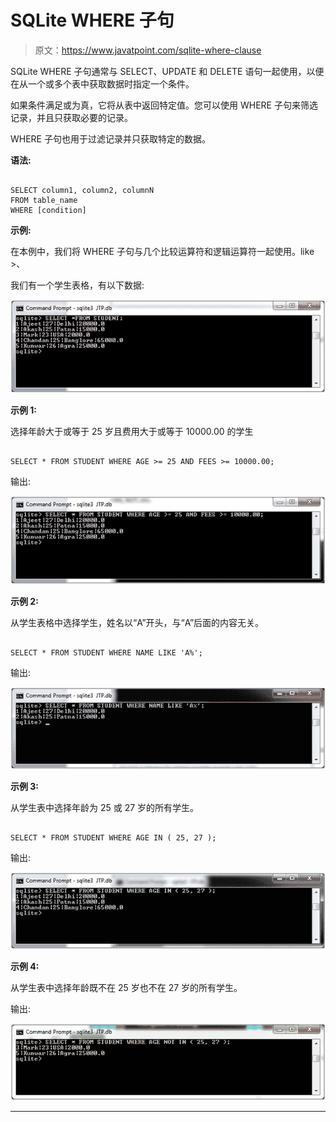 # SQLite WHERE 子句

> 原文：<https://www.javatpoint.com/sqlite-where-clause>

SQLite WHERE 子句通常与 SELECT、UPDATE 和 DELETE 语句一起使用，以便在从一个或多个表中获取数据时指定一个条件。

如果条件满足或为真，它将从表中返回特定值。您可以使用 WHERE 子句来筛选记录，并且只获取必要的记录。

WHERE 子句也用于过滤记录并只获取特定的数据。

**语法:**

```

SELECT column1, column2, columnN 
FROM table_name
WHERE [condition]

```

**示例:**

在本例中，我们将 WHERE 子句与几个比较运算符和逻辑运算符一起使用。like >、

我们有一个学生表格，有以下数据:

![Sqlite Where clause 1](img/0cadc093057b6efd55be32f87abacc62.png)

**示例 1:**

选择年龄大于或等于 25 岁且费用大于或等于 10000.00 的学生

```

SELECT * FROM STUDENT WHERE AGE >= 25 AND FEES >= 10000.00; 

```

输出:

![Sqlite Where clause 2](img/2b9d42ddcea4683a8dece21e9cbf40b1.png)

**示例 2:**

从学生表格中选择学生，姓名以“A”开头，与“A”后面的内容无关。

```

SELECT * FROM STUDENT WHERE NAME LIKE 'A%';

```

输出:

![Sqlite Where clause 3](img/6669a768af5922143519e59eb1c17efd.png)

**示例 3:**

从学生表中选择年龄为 25 或 27 岁的所有学生。

```

SELECT * FROM STUDENT WHERE AGE IN ( 25, 27 );

```

输出:

![Sqlite Where clause 4](img/7161d4ad73b0904284a8eefccae80524.png)

**示例 4:**

从学生表中选择年龄既不在 25 岁也不在 27 岁的所有学生。

输出:

![Sqlite Where clause 5](img/df8570a5ca124f1b8703470c65f605e4.png)

* * *